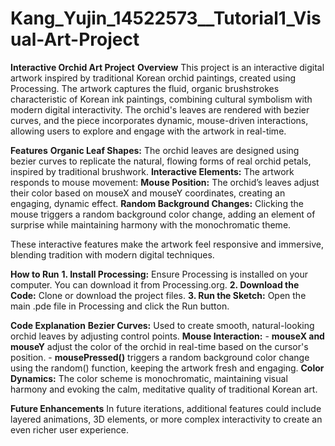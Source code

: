 # Kang_Yujin_14522573__Tutorial1_Visual-Art-Project

**Interactive Orchid Art Project**
**Overview**
This project is an interactive digital artwork inspired by traditional Korean orchid paintings, created using Processing. The artwork captures the fluid, organic brushstrokes characteristic of Korean ink paintings, combining cultural symbolism with modern digital interactivity. The orchid's leaves are rendered with bezier curves, and the piece incorporates dynamic, mouse-driven interactions, allowing users to explore and engage with the artwork in real-time.

**Features**
  **Organic Leaf Shapes:** The orchid leaves are designed using bezier curves to replicate the natural, flowing forms of real orchid petals, inspired by traditional brushwork.
  **Interactive Elements:** The artwork responds to mouse movement:
    **Mouse Position:** The orchid’s leaves adjust their color based on mouseX and mouseY coordinates, creating an engaging, dynamic effect.
    **Random Background Changes:** Clicking the mouse triggers a random background color change, adding an element of surprise while maintaining harmony with the monochromatic theme.

These interactive features make the artwork feel responsive and immersive, blending tradition with modern digital techniques.

**How to Run**
  **1. Install Processing:** Ensure Processing is installed on your computer. You can download it from Processing.org.
  **2. Download the Code:** Clone or download the project files.
  **3. Run the Sketch:** Open the main .pde file in Processing and click the Run button.

**Code Explanation**
  **Bezier Curves:** Used to create smooth, natural-looking orchid leaves by adjusting control points.
  **Mouse Interaction:**
      - **mouseX and mouseY** adjust the color of the orchid in real-time based on the cursor's position.
      - **mousePressed()** triggers a random background color change using the random() function, keeping the artwork fresh and engaging.
  **Color Dynamics:** The color scheme is monochromatic, maintaining visual harmony and evoking the calm, meditative quality of traditional Korean art.

**Future Enhancements**
In future iterations, additional features could include layered animations, 3D elements, or more complex interactivity to create an even richer user experience.

